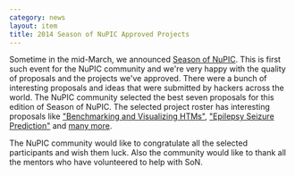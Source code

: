 ```yaml
---
category: news
layout: item
title: 2014 Season of NuPIC Approved Projects
---
```


Sometime in the mid-March, we announced [Season of NuPIC](http://numenta.org/son/). This is first such event for the NuPIC community and we're very happy with the quality of proposals and the projects we've approved. There were a bunch of interesting proposals and ideas that were submitted by hackers across the world. The NuPIC community selected the best seven proposals for this edition of Season of NuPIC. The selected project roster has interesting proposals like ["Benchmarking and Visualizing HTMs"](https://github.com/numenta/nupic/wiki/SoN-2014-Projects#benchmarking-and-visualizing-htms), ["Epilepsy Seizure Prediction"](https://github.com/numenta/nupic/wiki/SoN-2014-Projects#epilepsy-seizure-prediction) and [many more](https://github.com/numenta/nupic/wiki/SoN-2014-Projects).


The NuPIC community would like to congratulate all the selected participants and wish them luck. Also the community would like to thank all the mentors who have volunteered to help with SoN.

